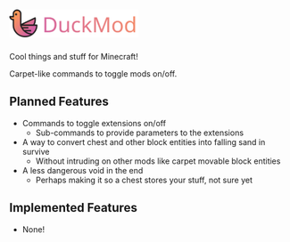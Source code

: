 # <img src="DuckMod.svg" alt="A vector image of a duck filled in with a gradient of the muted orange and pink from the lesbian flag. Text to the right of the duck saying 'DuckMod'." title="The lesbian duck greets you" height="50mm" >

Cool things and stuff for Minecraft!

Carpet-like commands to toggle mods on/off.

## Planned Features

- Commands to toggle extensions on/off
    - Sub-commands to provide parameters to the extensions
- A way to convert chest and other block entities into falling sand in survive
    - Without intruding on other mods like carpet movable block entities
- A less dangerous void in the end
    - Perhaps making it so a chest stores your stuff, not sure yet

## Implemented Features

- None!